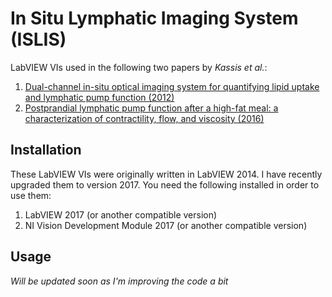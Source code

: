 # In Situ Lymphatic Imaging System (ISLIS)
LabVIEW VIs used in the following two papers by _Kassis et al._:

1. [Dual-channel in-situ optical imaging system for quantifying lipid uptake and lymphatic pump function (2012)](http://biomedicaloptics.spiedigitallibrary.org/article.aspx?articleid=1352568 "Dual-channel in-situ optical imaging system for quantifying lipid uptake and lymphatic pump function (2012)")
2. [Postprandial lymphatic pump function after a high-fat meal: a characterization of contractility, flow, and viscosity (2016)](http://ajpgi.physiology.org/content/310/10/G776 "Postprandial lymphatic pump function after a high-fat meal: a characterization of contractility, flow, and viscosity (2016)")

## Installation
These LabVIEW VIs were originally written in LabVIEW 2014. I have recently upgraded them to version 2017. You need the following installed in order to use them:

1. LabVIEW 2017 (or another compatible version)
2. NI Vision Development Module 2017 (or another compatible version)

## Usage
_Will be updated soon as I'm improving the code a bit_
